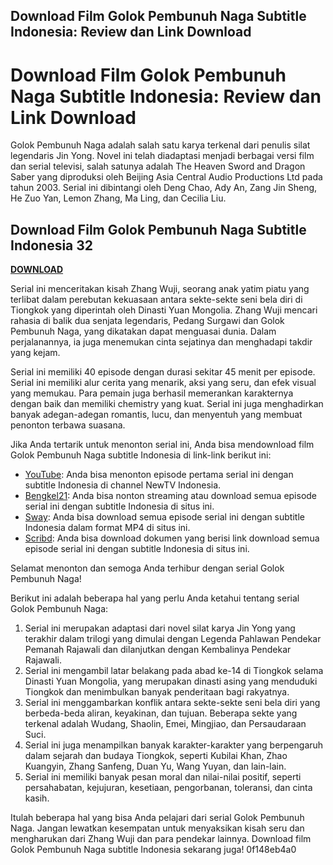 ## Download Film Golok Pembunuh Naga Subtitle Indonesia: Review dan Link Download

 


 
# Download Film Golok Pembunuh Naga Subtitle Indonesia: Review dan Link Download
 
Golok Pembunuh Naga adalah salah satu karya terkenal dari penulis silat legendaris Jin Yong. Novel ini telah diadaptasi menjadi berbagai versi film dan serial televisi, salah satunya adalah The Heaven Sword and Dragon Saber yang diproduksi oleh Beijing Asia Central Audio Productions Ltd pada tahun 2003. Serial ini dibintangi oleh Deng Chao, Ady An, Zang Jin Sheng, He Zuo Yan, Lemon Zhang, Ma Ling, dan Cecilia Liu.
 
## Download Film Golok Pembunuh Naga Subtitle Indonesia 32


[**DOWNLOAD**](https://www.google.com/url?q=https%3A%2F%2Ftlniurl.com%2F2tKDkO&sa=D&sntz=1&usg=AOvVaw0g8yOeYJM4zqCvwWUK0FY1)

 
Serial ini menceritakan kisah Zhang Wuji, seorang anak yatim piatu yang terlibat dalam perebutan kekuasaan antara sekte-sekte seni bela diri di Tiongkok yang diperintah oleh Dinasti Yuan Mongolia. Zhang Wuji mencari rahasia di balik dua senjata legendaris, Pedang Surgawi dan Golok Pembunuh Naga, yang dikatakan dapat menguasai dunia. Dalam perjalanannya, ia juga menemukan cinta sejatinya dan menghadapi takdir yang kejam.
 
Serial ini memiliki 40 episode dengan durasi sekitar 45 menit per episode. Serial ini memiliki alur cerita yang menarik, aksi yang seru, dan efek visual yang memukau. Para pemain juga berhasil memerankan karakternya dengan baik dan memiliki chemistry yang kuat. Serial ini juga menghadirkan banyak adegan-adegan romantis, lucu, dan menyentuh yang membuat penonton terbawa suasana.
 
Jika Anda tertarik untuk menonton serial ini, Anda bisa mendownload film Golok Pembunuh Naga subtitle Indonesia di link-link berikut ini:
 
- [YouTube](https://www.youtube.com/watch?v=eCEmDU7UCXU): Anda bisa menonton episode pertama serial ini dengan subtitle Indonesia di channel NewTV Indonesia.
- [Bengkel21](http://185.224.83.54/nonton-heavenly-sword-and-dragon-slaying-sabre-2019-subtitle-indonesia/2/): Anda bisa nonton streaming atau download semua episode serial ini dengan subtitle Indonesia di situs ini.
- [Sway](https://sway.office.com/igXGdGDG5yas6KGn): Anda bisa download semua episode serial ini dengan subtitle Indonesia dalam format MP4 di situs ini.
- [Scribd](https://www.scribd.com/doc/95812563/Link-Download-Golok-Pembunuh-Naga-docx): Anda bisa download dokumen yang berisi link download semua episode serial ini dengan subtitle Indonesia di situs ini.

Selamat menonton dan semoga Anda terhibur dengan serial Golok Pembunuh Naga!
  
Berikut ini adalah beberapa hal yang perlu Anda ketahui tentang serial Golok Pembunuh Naga:

1. Serial ini merupakan adaptasi dari novel silat karya Jin Yong yang terakhir dalam trilogi yang dimulai dengan Legenda Pahlawan Pendekar Pemanah Rajawali dan dilanjutkan dengan Kembalinya Pendekar Rajawali.
2. Serial ini mengambil latar belakang pada abad ke-14 di Tiongkok selama Dinasti Yuan Mongolia, yang merupakan dinasti asing yang menduduki Tiongkok dan menimbulkan banyak penderitaan bagi rakyatnya.
3. Serial ini menggambarkan konflik antara sekte-sekte seni bela diri yang berbeda-beda aliran, keyakinan, dan tujuan. Beberapa sekte yang terkenal adalah Wudang, Shaolin, Emei, Mingjiao, dan Persaudaraan Suci.
4. Serial ini juga menampilkan banyak karakter-karakter yang berpengaruh dalam sejarah dan budaya Tiongkok, seperti Kubilai Khan, Zhao Kuangyin, Zhang Sanfeng, Duan Yu, Wang Yuyan, dan lain-lain.
5. Serial ini memiliki banyak pesan moral dan nilai-nilai positif, seperti persahabatan, kejujuran, kesetiaan, pengorbanan, toleransi, dan cinta kasih.

Itulah beberapa hal yang bisa Anda pelajari dari serial Golok Pembunuh Naga. Jangan lewatkan kesempatan untuk menyaksikan kisah seru dan mengharukan dari Zhang Wuji dan para pendekar lainnya. Download film Golok Pembunuh Naga subtitle Indonesia sekarang juga!
 0f148eb4a0

